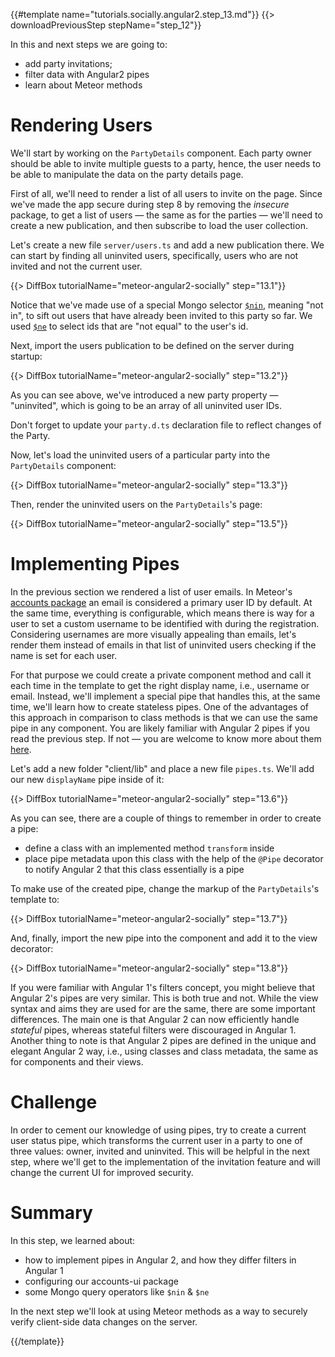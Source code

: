 {{#template name="tutorials.socially.angular2.step_13.md"}} {{> downloadPreviousStep stepName="step_12"}}

In this and next steps we are going to:

- add party invitations;
- filter data with Angular2 pipes
- learn about Meteor methods

# Rendering Users

We'll start by working on the `PartyDetails` component. Each party owner should be able to invite multiple guests to a party, hence, the user needs to be able to manipulate the data on the party details page.

First of all, we'll need to render a list of all users to invite on the page. Since we've made the app secure during step 8 by removing the _insecure_ package, to get a list of users — the same as for the parties — we'll need to create a new publication, and then subscribe to load the user collection.

Let's create a new file `server/users.ts` and add a new publication there. We can start by finding all uninvited users, specifically, users who are not invited and not the current user.

{{> DiffBox tutorialName="meteor-angular2-socially" step="13.1"}}

Notice that we've made use of a special Mongo selector [`$nin`](https://docs.mongodb.org/manual/reference/operator/query/nin/),
meaning "not in", to sift out users that have already been invited to this party so far.
We used [`$ne`](https://docs.mongodb.org/manual/reference/operator/query/ne/) to select ids
that are "not equal" to the user's id.

Next, import the users publication to be defined on the server during startup:

{{> DiffBox tutorialName="meteor-angular2-socially" step="13.2"}}

As you can see above, we've introduced a new party property — "uninvited", which is going to be an array of all uninvited user IDs.

Don't forget to update your `party.d.ts` declaration file to reflect changes of the Party.

Now, let's load the uninvited users of a particular party into the `PartyDetails` component:

{{> DiffBox tutorialName="meteor-angular2-socially" step="13.3"}}

Then, render the uninvited users on the `PartyDetails`'s page:

{{> DiffBox tutorialName="meteor-angular2-socially" step="13.5"}}

# Implementing Pipes

In the previous section we rendered a list of user emails. In Meteor's [accounts package](http://docs.meteor.com/#/full/accounts_api) an email is considered a primary user ID by default. At the same time, everything is configurable, which means there is way for a user to set a custom username to be identified with during the registration. Considering usernames are more visually appealing than emails, let's render them instead of emails in that list of uninvited users checking if the name is set for each user.

For that purpose we could create a private component method and call it each time in the template to get the right display name, i.e., username or email. Instead, we'll implement a special pipe that handles this, at the same time, we'll learn how to create stateless pipes. One of the advantages of this approach in comparison to class methods is that we can use the same pipe in any component. You are likely familiar with Angular 2 pipes if you read the previous step. If not — you are welcome to know more about them [here](https://angular.io/docs/ts/latest/guide/pipes.html).

Let's add a new folder "client/lib" and place a new file `pipes.ts`. We'll add our new `displayName` pipe inside of it:

{{> DiffBox tutorialName="meteor-angular2-socially" step="13.6"}}

As you can see, there are a couple of things to remember in order to create a pipe:

- define a class with an implemented method `transform` inside
- place pipe metadata upon this class with the help of the `@Pipe` decorator to notify Angular 2 that this class essentially is a pipe

To make use of the created pipe, change the markup of the `PartyDetails`'s template to:

{{> DiffBox tutorialName="meteor-angular2-socially" step="13.7"}}

And, finally, import the new pipe into the component and add it to the view decorator:

{{> DiffBox tutorialName="meteor-angular2-socially" step="13.8"}}

If you were familiar with Angular 1's filters concept, you might believe that Angular 2's pipes are very similar. This is both true and not. While the view syntax and aims they are used for are the same, there are some important differences. The main one is that Angular 2 can now efficiently handle _stateful_ pipes, whereas stateful filters were discouraged in Angular 1. Another thing to note is that Angular 2 pipes are defined in the unique and elegant Angular 2 way, i.e., using classes and class metadata, the same as for components and their views.

# Challenge

In order to cement our knowledge of using pipes, try to create a current user status pipe, which transforms the current user in a party to one of three values: owner, invited and uninvited. This will be helpful in the next step, where we'll get to the implementation of the invitation feature and will change the current UI for improved security.

# Summary

In this step, we learned about:

- how to implement pipes in Angular 2, and how they differ filters in Angular 1
- configuring our accounts-ui package
- some Mongo query operators like `$nin` & `$ne`

In the next step we'll look at using Meteor methods as a way to securely verify client-side data changes on the server.

{{/template}}
